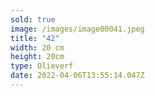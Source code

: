 ```yaml
---
sold: true
image: /images/image00041.jpeg
title: "42"
width: 20 cm
height: 20cm
type: Olieverf
date: 2022-04-06T13:55:14.047Z
---
```

